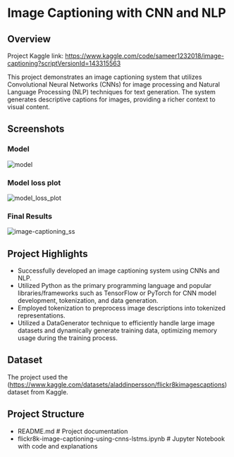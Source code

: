 # Image Captioning with CNN and NLP

## Overview
Project Kaggle link: https://www.kaggle.com/code/sameer1232018/image-captioning?scriptVersionId=143315563

This project demonstrates an image captioning system that utilizes Convolutional Neural Networks (CNNs) for image processing and Natural Language Processing (NLP) techniques for text generation. The system generates descriptive captions for images, providing a richer context to visual content.

## Screenshots

### Model

 ![model](https://github.com/Sameer1232018/image_captioning/assets/49482350/3a976a29-b3f9-49c4-a31f-1ec3d53da71e)

### Model loss plot 

![model_loss_plot](https://github.com/Sameer1232018/image_captioning/assets/49482350/9b714231-809b-49b6-a35b-cc9a70206194)

### Final Results 

![image-captioning_ss](https://github.com/Sameer1232018/image_captioning/assets/49482350/d394a76a-f0c7-4b6f-a8ee-5a338f09a5e8)


## Project Highlights
- Successfully developed an image captioning system using CNNs and NLP.
- Utilized Python as the primary programming language and popular libraries/frameworks such as TensorFlow or PyTorch for CNN model development, tokenization, and data generation.
- Employed tokenization to preprocess image descriptions into tokenized representations.
- Utilized a DataGenerator technique to efficiently handle large image datasets and dynamically generate training data, optimizing memory usage during the training process.

## Dataset
The project used the (https://www.kaggle.com/datasets/aladdinpersson/flickr8kimagescaptions) dataset from Kaggle. 
## Project Structure
- README.md               # Project documentation
- flickr8k-image-captioning-using-cnns-lstms.ipynb # Jupyter Notebook with code and explanations



